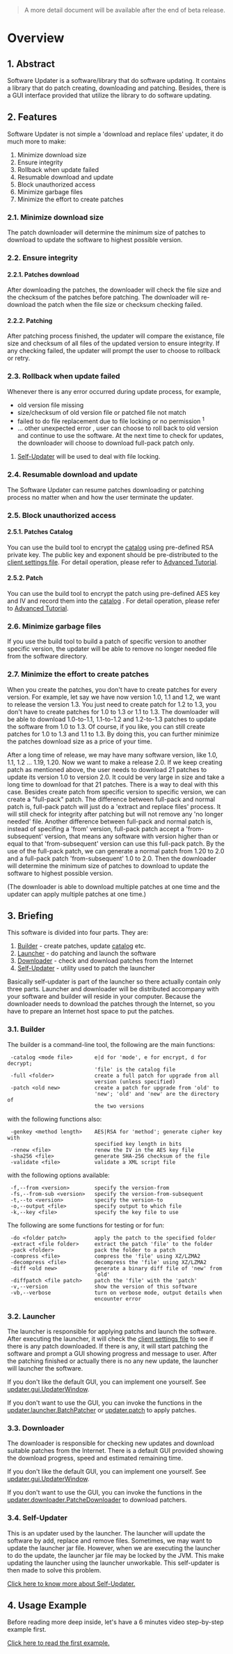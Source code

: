 > A more detail document will be available after the end of beta release.

# Overview #

## 1. Abstract ##

Software Updater is a software/library that do software updating. It contains a library that do patch creating, downloading and patching. Besides, there is a GUI interface provided that utilize the library to do software updating.

## 2. Features ##

Software Updater is not simple a 'download and replace files' updater, it do much more to make:
 1. Minimize download size
 1. Ensure integrity
 1. Rollback when update failed
 1. Resumable download and update
 1. Block unauthorized access
 1. Minimize garbage files
 1. Minimize the effort to create patches

### 2.1. Minimize download size ###
The patch downloader will determine the minimum size of patches to download to update the software to highest possible version.

### 2.2. Ensure integrity ###
#### 2.2.1. Patches download ####
After downloading the patches, the downloader will check the file size and the checksum of the patches before patching. The downloader will re-download the patch when the file size or checksum checking failed.
#### 2.2.2. Patching ####
After patching process finished, the updater will compare the existance, file size and checksum of all files of the updated version to ensure integrity. If any checking failed, the updater will prompt the user to choose to rollback or retry.

### 2.3. Rollback when update failed ###
Whenever there is any error occurred during update process, for example,
 * old version file missing
 * size/checksum of old version file or patched file not match
 * failed to do file replacement due to file locking or no permission <sup>1</sup>
 * ... other unexpected error
, user can choose to roll back to old version and continue to use the software. At the next time to check for updates, the downloader will choose to download full-pack patch only.

 1. [Self-Updater](https://github.com/cws1989/software-updater/blob/master/wiki/SelfUpdater.md) will be used to deal with file locking.

### 2.4. Resumable download and update ###
The Software Updater can resume patches downloading or patching process no matter when and how the user terminate the updater.

### 2.5. Block unauthorized access ###
#### 2.5.1. Patches Catalog ####
You can use the build tool to encrypt the [catalog](https://github.com/cws1989/software-updater/blob/master/wiki/PatchesCatalog.md) using pre-defined RSA private key. The public key and exponent should be pre-distributed to the [client settings file](https://github.com/cws1989/software-updater/blob/master/wiki/ClientSettings.md). For detail operation, please refer to [Advanced Tutorial](https://github.com/cws1989/software-updater/blob/master/wiki/AdvancedTutorial.md#how-do-i-do-authentication-on-catalogxml).
#### 2.5.2. Patch ####
You can use the build tool to encrypt the patch using pre-defined AES key and IV and record them into the [catalog](https://github.com/cws1989/software-updater/blob/master/wiki/PatchesCatalog.md) . For detail operation, please refer to [Advanced Tutorial](https://github.com/cws1989/software-updater/blob/master/wiki/AdvancedTutorial.md#how-do-i-encrypt-the-patch).

### 2.6. Minimize garbage files ###
If you use the build tool to build a patch of specific version to another specific version, the updater will be able to remove no longer needed file from the software directory.

### 2.7. Minimize the effort to create patches ###
When you create the patches, you don't have to create patches for every version. For example, let say we have now version 1.0, 1.1 and 1.2, we want to release the version 1.3. You just need to create patch for 1.2 to 1.3, you don't have to create patches for 1.0 to 1.3 or 1.1 to 1.3. The downloader will be able to download 1.0-to-1.1, 1.1-to-1.2 and 1.2-to-1.3 patches to update the software from 1.0 to 1.3. Of course, if you like, you can still create patches for 1.0 to 1.3 and 1.1 to 1.3. By doing this, you can further minimize the patches download size as a price of your time.

After a long time of release, we may have many software version, like 1.0, 1.1, 1.2 ... 1.19, 1.20. Now we want to make a release 2.0. If we keep creating patch as mentioned above, the user needs to download 21 patches to update its version 1.0 to version 2.0. It could be very large in size and take a long time to download for that 21 patches. There is a way to deal with this case. Besides create patch from specific version to specific version, we can create a "full-pack" patch. The difference between full-pack and normal patch is, full-pack patch will just do a 'extract and replace files' process. It will still check for integrity after patching but will not remove any 'no longer needed' file. Another difference between full-pack and normal patch is, instead of specifing a 'from' version, full-pack patch accept a 'from-subsequent' version, that means any software with version higher than or equal to that 'from-subsequent' version can use this full-pack patch. By the use of the full-pack patch, we can generate a normal patch from 1.20 to 2.0 and a full-pack patch 'from-subsequent' 1.0 to 2.0. Then the downloader will determine the minimum size of patches to download to update the software to highest possible version.

(The downloader is able to download multiple patches at one time and the updater can apply multiple patches at one time.)

## 3. Briefing ##

This software is divided into four parts. They are:
 1. [Builder](#31-builder) - create patches, update [catalog](https://github.com/cws1989/software-updater/blob/master/wiki/PatchesCatalog.md) etc.
 1. [Launcher](#32-launcher) - do patching and launch the software
 1. [Downloader](#33-downloader) - check and download patches from the Internet
 1. [Self-Updater](#34-self-updater) - utility used to patch the launcher

Basically self-updater is part of the launcher so there actually contain only three parts. Launcher and downloader will be distributed accompany with your software and builder will reside in your computer. Because the downloader needs to download the patches through the Internet, so you have to prepare an Internet host space to put the patches.

### 3.1. Builder ###
The builder is a command-line tool, the following are the main functions:
```
 -catalog <mode file>       e|d for 'mode', e for encrypt, d for decrypt;
                            'file' is the catalog file
 -full <folder>             create a full patch for upgrade from all
                            version (unless specified)
 -patch <old new>           create a patch for upgrade from 'old' to
                            'new'; 'old' and 'new' are the directory of
                            the two versions
```
with the following functions also:
```
 -genkey <method length>    AES|RSA for 'method'; generate cipher key with
                            specified key length in bits
 -renew <file>              renew the IV in the AES key file
 -sha256 <file>             generate SHA-256 checksum of the file
 -validate <file>           validate a XML script file
```
with the following options available:
```
 -f,--from <version>        specify the version-from
 -fs,--from-sub <version>   specify the version-from-subsequent
 -t,--to <version>          specify the version-to
 -o,--output <file>         specify output to which file
 -k,--key <file>            specify the key file to use
```
The following are some functions for testing or for fun:
```
 -do <folder patch>         apply the patch to the specified folder
 -extract <file folder>     extract the patch 'file' to the folder
 -pack <folder>             pack the folder to a patch
 -compress <file>           compress the 'file' using XZ/LZMA2
 -decompress <file>         decompress the 'file' using XZ/LZMA2
 -diff <old new>            generate a binary diff file of 'new' from
                            'old'
 -diffpatch <file patch>    patch the 'file' with the 'patch'
 -v,--version               show the version of this software
 -vb,--verbose              turn on verbose mode, output details when
                            encounter error
```

### 3.2. Launcher ###
The launcher is responsible for applying patchs and launch the software. After executing the launcher, it will check the [client settings file](https://github.com/cws1989/software-updater/blob/master/wiki/ClientSettings.md) to see if there is any patch downloaded. If there is any, it will start patching the software and prompt a GUI showing progress and message to user. After the patching finished or actually there is no any new update, the launcher will launcher the software.

If you don't like the default GUI, you can implement one yourself. See [updater.gui.UpdaterWindow](http://cws1989.github.io/software-updater/updater/gui/UpdaterWindow.html).

If you don't want to use the GUI, you can invoke the functions in the [updater.launcher.BatchPatcher](http://cws1989.github.io/software-updater/updater/launcher/BatchPatcher.html) or [updater.patch](http://cws1989.github.io/software-updater/updater/patch/package-summary.html) to apply patches.

### 3.3. Downloader ###
The downloader is responsible for checking new updates and download suitable patches from the Internet. There is a default GUI provided showing the download progress, speed and estimated remaining time.

If you don't like the default GUI, you can implement one yourself. See [updater.gui.UpdaterWindow](http://cws1989.github.io/software-updater/updater/gui/UpdaterWindow.html).

If you don't want to use the GUI, you can invoke the functions in the [updater.downloader.PatcheDownloader](http://cws1989.github.io/software-updater/updater/downloader/PatchDownloader.html) to download patchers.

### 3.4. Self-Updater ###
This is an updater used by the launcher. The launcher will update the software by add, replace and remove files. Sometimes, we may want to update the launcher jar file. However, when we are executing the launcher to do the update, the launcher jar file may be locked by the JVM. This make updating the launcher using the launcher unworkable. This self-updater is then made to solve this problem.

[Click here to know more about Self-Updater.](https://github.com/cws1989/software-updater/blob/master/wiki/SelfUpdater.md)

## 4. Usage Example ##
Before reading more deep inside, let's have a 6 minutes video step-by-step example first.

[Click here to read the first example.](https://github.com/cws1989/software-updater/blob/master/wiki/SimpleExample.md)
